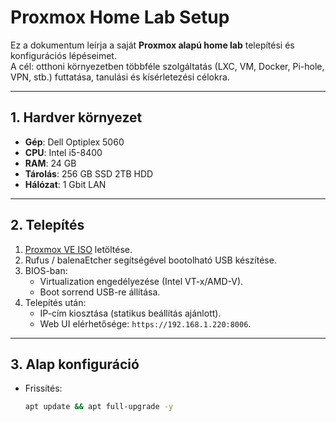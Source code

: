 # Proxmox Home Lab Setup

Ez a dokumentum leírja a saját **Proxmox alapú home lab** telepítési és konfigurációs lépéseimet.  
A cél: otthoni környezetben többféle szolgáltatás (LXC, VM, Docker, Pi-hole, VPN, stb.) futtatása, tanulási és kísérletezési célokra.

---

## 1. Hardver környezet

- **Gép**: Dell Optiplex 5060
- **CPU**: Intel i5-8400
- **RAM**: 24 GB
- **Tárolás**: 256 GB SSD 2TB HDD
- **Hálózat**: 1 Gbit LAN

---

## 2. Telepítés

1. [Proxmox VE ISO](https://www.proxmox.com/en/downloads) letöltése.
2. Rufus / balenaEtcher segítségével bootolható USB készítése.
3. BIOS-ban:
   - Virtualization engedélyezése (Intel VT-x/AMD-V).
   - Boot sorrend USB-re állítása.
4. Telepítés után:
   - IP-cím kiosztása (statikus beállítás ajánlott).
   - Web UI elérhetősége: `https://192.168.1.220:8006`.

---

## 3. Alap konfiguráció

- Frissítés:
  ```bash
  apt update && apt full-upgrade -y
